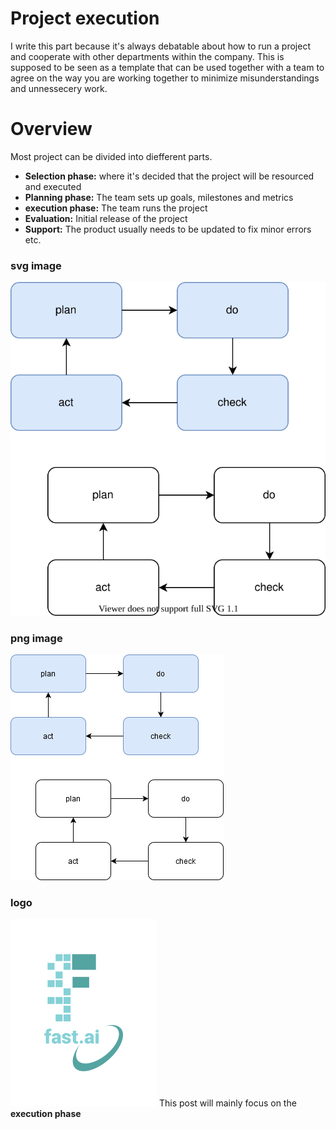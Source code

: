 # Project execution
I write this part because it's always debatable about how to run a project and cooperate with other departments within the company. This is supposed to be seen as a template that can be used together with a team to agree on the way you are working together to minimize misunderstandings and unnessecery work.

# Overview
Most project can be divided into diefferent parts.
- **Selection phase:** where it's decided that the project will be resourced and executed
- **Planning phase:** The team sets up goals, milestones and metrics
- **execution phase:** The team runs the project
- **Evaluation:** Initial release of the project
- **Support:** The product usually needs to be updated to fix minor errors etc.
### svg image
![Draw.IO diagram](/images/plan_do_check_act.svg)
### png image
![Draw.IO diagram](/images/plan_do_check_act.png)
### logo
![](/images/logo.png "fast.ai's logo")
This post will mainly focus on the **execution phase** 
